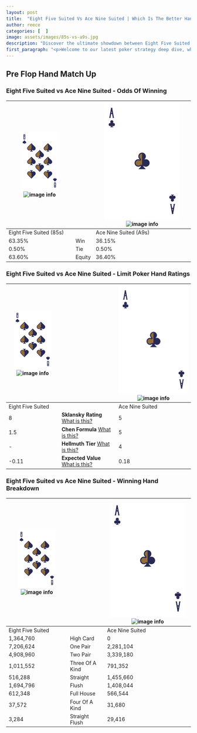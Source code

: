 ```yaml
---
layout: post
title:  "Eight Five Suited Vs Ace Nine Suited | Which Is The Better Hand In Poker? A Complete Guide"
author: reece
categories: [  ]
image: assets/images/85s-vs-a9s.jpg
description: "Discover the ultimate showdown between Eight Five Suited and Ace Nine Suited in poker! Uncover the odds, strategies, and scenarios where one hand triumphs over the other. Get ready to up your poker game with this thrilling analysis."
first_paragraph: "<p>Welcome to our latest poker strategy deep dive, where we're pitting two distinct hands against each other in a high-stakes showdown: Eight Five Suited vs Ace Nine Suited.</p><p>In the dynamic world of poker, every decision counts, and knowing which hand holds the upper hand is key to your success at the table.</p><p>In this article, we'll dissect these two hands, explore the scenarios where one dominates the other, and equip you with the knowledge to make strategic choices that can tip the odds in your favor.</p><p>Get ready to unravel the intriguing dynamics of these poker hands and elevate your game to new heights.</p>"
---
```




[comment]: # (sp0)

## Pre Flop Hand Match Up

<div class="table hand-ratings" markdown="1"> 



### Eight Five Suited vs Ace Nine Suited - Odds Of Winning


    
| ![image info](assets/images/hand1/8.png) ![image info](assets/images/hand1/5s.png) |  | ![image info](assets/images/hand2/A.png) ![image info](assets/images/hand2/9s.png) |
| -------- | -------- | -------- |
| Eight Five Suited (85s) |  | Ace Nine Suited (A9s) |
| 63.35% | Win | 36.15% |
| 0.50% | Tie | 0.50% |
| 63.60% | Equity | 36.40% |




[comment]: # (sp1)



### Eight Five Suited vs Ace Nine Suited - Limit Poker Hand Ratings


    
| ![image info](assets/images/hand1/8.png) ![image info](assets/images/hand1/5s.png) |  | ![image info](assets/images/hand2/A.png) ![image info](assets/images/hand2/9s.png) |
| -------- | -------- | -------- |
| Eight Five Suited |  | Ace Nine Suited |
| 8 | **Sklansky Rating** [What is this?](/sklansky-rating-explained) | 5 |
| 1.5 | **Chen Formula** [What is this?](/chen-formula-explained) | 5 |
| - | **Hellmuth Tier** [What is this?](/Hellmuth-tier-explained) | 4 |
| -0.11 | **Expected Value** [What is this?](/expected-value-explained) | 0.18 |




[comment]: # (sp2)



### Eight Five Suited vs Ace Nine Suited - Winning Hand Breakdown


    
| ![image info](assets/images/hand1/8.png) ![image info](assets/images/hand1/5s.png) |  | ![image info](assets/images/hand2/A.png) ![image info](assets/images/hand2/9s.png) |
| -------- | -------- | -------- |
| Eight Five Suited |  | Ace Nine Suited |
| 1,364,760 | High Card | 0 |
| 7,206,624 | One Pair | 2,281,104 |
| 4,908,960 | Two Pair | 3,339,180 |
| 1,011,552 | Three Of A Kind | 791,352 |
| 516,288 | Straight | 1,455,660 |
| 1,694,796 | Flush | 1,408,044 |
| 612,348 | Full House | 566,544 |
| 37,572 | Four Of A Kind | 31,680 |
| 3,284 | Straight Flush | 29,416 |




[comment]: # (sp3)



</div>

[comment]: # (sp4)



[comment]: # (sp5)

